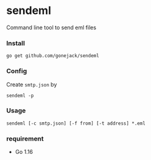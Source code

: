 # sendeml

Command line tool to send eml files

### Install
```shell
go get github.com/gonejack/sendeml
```

### Config
Create `smtp.json` by
```shell
sendeml -p
```

### Usage

```shell
sendeml [-c smtp.json] [-f from] [-t address] *.eml
```

### requirement
- Go 1.16
